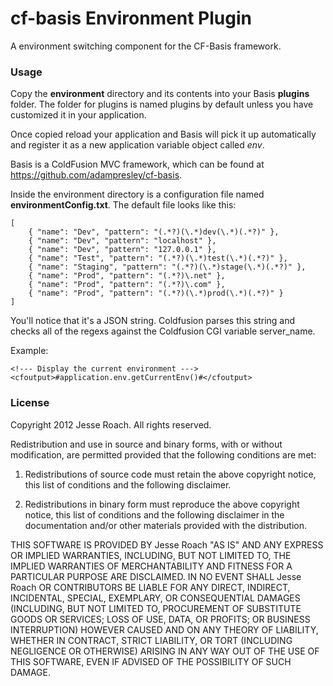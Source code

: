 # cf-basis Environment Plugin

A environment switching component for the CF-Basis framework.

### Usage
Copy the **environment** directory and its contents into your Basis **plugins** folder. The folder for plugins is named plugins by default unless you have customized it in your application.

Once copied reload your application and Basis will pick it up automatically and register it as a new application variable object called *env*.

Basis is a ColdFusion MVC framework, which can be found at https://github.com/adampresley/cf-basis.

Inside the environment directory is a configuration file named **environmentConfig.txt**. The default file looks like this:

    [
		{ "name": "Dev", "pattern": "(.*?)(\.*)dev(\.*)(.*?)" },
		{ "name": "Dev", "pattern": "localhost" },
		{ "name": "Dev", "pattern": "127.0.0.1" },
		{ "name": "Test", "pattern": "(.*?)(\.*)test(\.*)(.*?)" },
		{ "name": "Staging", "pattern": "(.*?)(\.*)stage(\.*)(.*?)" },
		{ "name": "Prod", "pattern": "(.*?)\.net" },
		{ "name": "Prod", "pattern": "(.*?)\.com" },
		{ "name": "Prod", "pattern": "(.*?)(\.*)prod(\.*)(.*?)" }
	]

You'll notice that it's a JSON string. Coldfusion parses this string and checks all of the regexs against the Coldfusion CGI variable server_name.

Example:

    <!--- Display the current environment --->
    <cfoutput>#application.env.getCurrentEnv()#</cfoutput>

### License
Copyright 2012 Jesse Roach. All rights reserved.

Redistribution and use in source and binary forms, with or without
modification, are permitted provided that the following conditions are met:

1. Redistributions of source code must retain the above copyright notice, this
   list of conditions and the following disclaimer.

2. Redistributions in binary form must reproduce the above copyright notice,
   this list of conditions and the following disclaimer in the documentation
   and/or other materials provided with the distribution.

THIS SOFTWARE IS PROVIDED BY Jesse Roach "AS IS" AND ANY EXPRESS OR IMPLIED
WARRANTIES, INCLUDING, BUT NOT LIMITED TO, THE IMPLIED WARRANTIES OF
MERCHANTABILITY AND FITNESS FOR A PARTICULAR PURPOSE ARE DISCLAIMED. IN NO
EVENT SHALL Jesse Roach OR CONTRIBUTORS BE LIABLE FOR ANY DIRECT, INDIRECT,
INCIDENTAL, SPECIAL, EXEMPLARY, OR CONSEQUENTIAL DAMAGES (INCLUDING, BUT NOT
LIMITED TO, PROCUREMENT OF SUBSTITUTE GOODS OR SERVICES; LOSS OF USE, DATA, OR
PROFITS; OR BUSINESS INTERRUPTION) HOWEVER CAUSED AND ON ANY THEORY OF
LIABILITY, WHETHER IN CONTRACT, STRICT LIABILITY, OR TORT (INCLUDING NEGLIGENCE
OR OTHERWISE) ARISING IN ANY WAY OUT OF THE USE OF THIS SOFTWARE, EVEN IF
ADVISED OF THE POSSIBILITY OF SUCH DAMAGE.